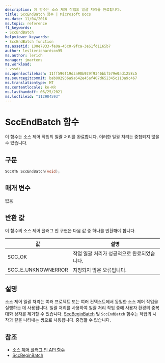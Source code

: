 ```yaml
---
description: 이 함수는 소스 제어 작업의 일괄 처리를 완료합니다.
title: SccEndBatch 함수 | Microsoft Docs
ms.date: 11/04/2016
ms.topic: reference
f1_keywords:
- SccEndBatch
helpviewer_keywords:
- SccEndBatch function
ms.assetid: 100e7833-fe0a-45c0-9fca-3e61fd1165b7
author: leslierichardson95
ms.author: lerich
manager: jmartens
ms.workload:
- vssdk
ms.openlocfilehash: 11ff596f19d3a98b929f9346bbf579e0ad1258c5
ms.sourcegitcommit: bab002936a9a642e45af407d652345c113a9c467
ms.translationtype: MT
ms.contentlocale: ko-KR
ms.lasthandoff: 06/25/2021
ms.locfileid: "112904593"
---
```

# <a name="sccendbatch-function"></a>SccEndBatch 함수
이 함수는 소스 제어 작업의 일괄 처리를 완료합니다. 이러한 일괄 처리는 중첩되지 않을 수 있습니다.

## <a name="syntax"></a>구문

```cpp
SCCRTN SccEndBatch(void);
```

## <a name="parameters"></a>매개 변수
 없음

## <a name="return-value"></a>반환 값
 이 함수의 소스 제어 플러그 인 구현은 다음 값 중 하나를 반환해야 합니다.

|값|설명|
|-----------|-----------------|
|SCC_OK|작업 일괄 처리가 성공적으로 완료되었습니다.|
|SCC_E_UNKNOWNERROR|지정되지 않은 오류입니다.|

## <a name="remarks"></a>설명
 소스 제어 일괄 처리는 여러 프로젝트 또는 여러 컨텍스트에서 동일한 소스 제어 작업을 실행하는 데 사용됩니다. 일괄 처리를 사용하여 일괄 처리 작업 중에 사용자 환경의 중복 대화 상자를 제거할 수 있습니다. [SccBeginBatch](../extensibility/sccbeginbatch-function.md) 및 `SccEndBatch` 함수는 작업의 시작과 끝을 나타내는 쌍으로 사용됩니다. 중첩할 수 없습니다.

## <a name="see-also"></a>참조
- [소스 제어 플러그 인 API 함수](../extensibility/source-control-plug-in-api-functions.md)
- [SccBeginBatch](../extensibility/sccbeginbatch-function.md)
